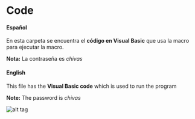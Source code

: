 # Code




#### Español

En esta carpeta se encuentra el **código en Visual Basic** que usa la macro para ejecutar la macro. 

**Nota:** La contraseña es _chivas_


#### English

This file has the **Visual Basic code** which is used to run the program

**Note:** The password is  _chivas_

![alt tag](https://cloud.githubusercontent.com/assets/13545121/13652652/03c0c91e-e613-11e5-8f81-4db2bdaed512.jpg)
